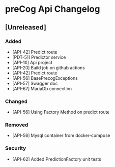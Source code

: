 # preCog Api Changelog
<!-- All notable changes to this project will be documented in this file.

The format is based on [Keep a Changelog](https://keepachangelog.com/en/1.0.0/),
and this project adheres to [Semantic Versioning](https://semver.org/spec/v2.0.0.html). -->

<!-- [Unreleased]
### Added
### Changed
### Deprecated
### Removed
### Fixed
### Security
-->

## [Unreleased]

### Added
- [API-42] Predict route
- [PDT-51] Predictor service
- [API-10] Api project
- [API-20] Build job on github actions
- [API-42] Predict route
- [API-56] BasePrecogExceptions
- [API-57] Swagger doc
- [API-67] MariaDb connection

### Changed
- [API-56] Using Factory Method on predict route

### Removed
- [API-56] Mysql container from docker-compose

### Security
- [API-62] Added PredictionFactory unit tests
